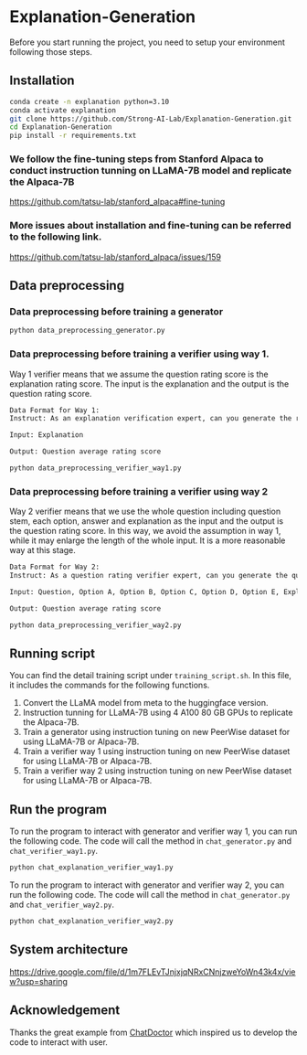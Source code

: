 # Explanation-Generation
Before you start running the project, you need to setup your environment following those steps.
## Installation
~~~bash
conda create -n explanation python=3.10
conda activate explanation
git clone https://github.com/Strong-AI-Lab/Explanation-Generation.git
cd Explanation-Generation
pip install -r requirements.txt
~~~

### We follow the fine-tuning steps from Stanford Alpaca to conduct instruction tunning on LLaMA-7B model and replicate the Alpaca-7B
https://github.com/tatsu-lab/stanford_alpaca#fine-tuning

### More issues about installation and fine-tuning can be referred to the following link.
https://github.com/tatsu-lab/stanford_alpaca/issues/159

## Data preprocessing
### Data preprocessing before training a generator
~~~bash
python data_preprocessing_generator.py
~~~

### Data preprocessing before training a verifier using way 1. 
Way 1 verifier means that we assume the question rating score is the explanation rating score. The input is the explanation and the output is the question rating score.
~~~bash
Data Format for Way 1:
Instruct: As an explanation verification expert, can you generate the rating score for the given explanation?

Input: Explanation

Output: Question average rating score
~~~

~~~bash
python data_preprocessing_verifier_way1.py
~~~

### Data preprocessing before training a verifier using way 2
Way 2 verifier means that we use the whole question including question stem, each option, answer and explanation as the input and the output is the question rating score. In this way, we avoid the assumption in way 1, while it may enlarge the length of the whole input. It is a more reasonable way at this stage.
~~~bash
Data Format for Way 2:
Instruct: As a question rating verifier expert, can you generate the question rating score for the given input?

Input: Question, Option A, Option B, Option C, Option D, Option E, Explanation

Output: Question average rating score
~~~

~~~bash
python data_preprocessing_verifier_way2.py
~~~

## Running script
You can find the detail training script under `training_script.sh`. In this file, it includes the commands for the following functions.
1. Convert the LLaMA model from meta to the huggingface version.
2. Instruction tunning for LLaMA-7B using 4 A100 80 GB GPUs to replicate the Alpaca-7B.
3. Train a generator using instruction tuning on new PeerWise dataset for using LLaMA-7B or Alpaca-7B.
4. Train a verifier way 1 using instruction tuning on new PeerWise dataset for using LLaMA-7B or Alpaca-7B.
5. Train a verifier way 2 using instruction tuning on new PeerWise dataset for using LLaMA-7B or Alpaca-7B.

## Run the program
To run the program to interact with generator and verifier way 1, you can run the following code. The code will call the method in `chat_generator.py` and `chat_verifier_way1.py`.
~~~bash
python chat_explanation_verifier_way1.py
~~~

To run the program to interact with generator and verifier way 2, you can run the following code. The code will call the method in `chat_generator.py` and `chat_verifier_way2.py`.
~~~bash
python chat_explanation_verifier_way2.py
~~~

## System architecture
https://drive.google.com/file/d/1m7FLEvTJnjxjqNRxCNnjzweYoWn43k4x/view?usp=sharing

## Acknowledgement
Thanks the great example from [ChatDoctor](https://github.com/Kent0n-Li/ChatDoctor) which inspired us to develop the code to interact with user.
